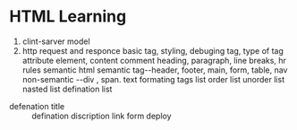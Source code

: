 # HTML Learning

1. clint-sarver model
2. http request and responce
basic tag, styling, debuging
tag, type of tag
attribute
element, content
comment
heading, paragraph, line breaks, hr rules 
semantic html
semantic tag--header, footer, main, form, table, nav
non-semantic --div , span.
text formating tags
list
order list
unorder list
nasted list
defination list
<dl>
<dt>defenation title
<dd>defination discription
link
form 
deploy
